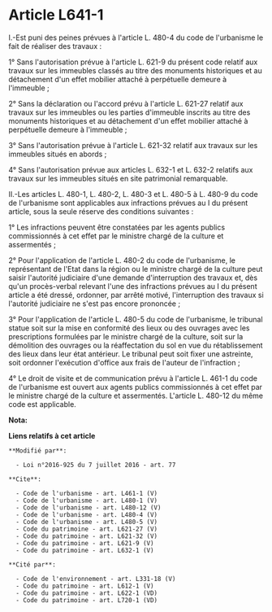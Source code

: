 # Article L641-1

I.-Est puni des peines prévues à l'article L. 480-4 du code de l'urbanisme le fait de réaliser des travaux : 

1° Sans l'autorisation prévue à l'article L. 621-9 du présent code relatif aux travaux sur les immeubles classés au titre des
monuments historiques et au détachement d'un effet mobilier attaché à perpétuelle demeure à l'immeuble ; 

2° Sans la déclaration ou l'accord prévu à l'article L. 621-27 relatif aux travaux sur les immeubles ou les parties
d'immeuble inscrits au titre des monuments historiques et au détachement d'un effet mobilier attaché à perpétuelle demeure à
l'immeuble ; 

3° Sans l'autorisation prévue à l'article L. 621-32 relatif aux travaux sur les immeubles situés en abords ; 

4° Sans l'autorisation prévue aux articles L. 632-1 et L. 632-2 relatifs aux travaux sur les immeubles situés en site
patrimonial remarquable. 

II.-Les articles L. 480-1, L. 480-2, L. 480-3 et L. 480-5 à L. 480-9 du code de l'urbanisme sont applicables aux infractions
prévues au I du présent article, sous la seule réserve des conditions suivantes : 

1° Les infractions peuvent être constatées par les agents publics commissionnés à cet effet par le ministre chargé de la
culture et assermentés ; 

2° Pour l'application de l'article L. 480-2 du code de l'urbanisme, le représentant de l'Etat dans la région ou le ministre
chargé de la culture peut saisir l'autorité judiciaire d'une demande d'interruption des travaux et, dès qu'un procès-verbal
relevant l'une des infractions prévues au I du présent article a été dressé, ordonner, par arrêté motivé, l'interruption des
travaux si l'autorité judiciaire ne s'est pas encore prononcée ; 

3° Pour l'application de l'article L. 480-5 du code de l'urbanisme, le tribunal statue soit sur la mise en conformité des
lieux ou des ouvrages avec les prescriptions formulées par le ministre chargé de la culture, soit sur la démolition des
ouvrages ou la réaffectation du sol en vue du rétablissement des lieux dans leur état antérieur. Le tribunal peut soit fixer
une astreinte, soit ordonner l'exécution d'office aux frais de l'auteur de l'infraction ; 

4° Le droit de visite et de communication prévu à l'article L. 461-1 du code de l'urbanisme est ouvert aux agents publics
commissionnés à cet effet par le ministre chargé de la culture et assermentés. L'article L. 480-12 du même code est
applicable.

**Nota:**



**Liens relatifs à cet article**

	**Modifié par**:

	  - Loi n°2016-925 du 7 juillet 2016 - art. 77

	**Cite**:

	  - Code de l'urbanisme - art. L461-1 (V)
	  - Code de l'urbanisme - art. L480-1 (V)
	  - Code de l'urbanisme - art. L480-12 (V)
	  - Code de l'urbanisme - art. L480-4 (V)
	  - Code de l'urbanisme - art. L480-5 (V)
	  - Code du patrimoine - art. L621-27 (V)
	  - Code du patrimoine - art. L621-32 (V)
	  - Code du patrimoine - art. L621-9 (V)
	  - Code du patrimoine - art. L632-1 (V)

	**Cité par**:

	  - Code de l'environnement - art. L331-18 (V)
	  - Code du patrimoine - art. L612-1 (V)
	  - Code du patrimoine - art. L622-1 (VD)
	  - Code du patrimoine - art. L720-1 (VD)
